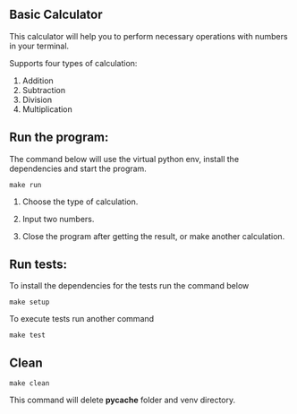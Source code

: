 ## Basic Calculator  

This calculator will help you to perform necessary operations with numbers in your terminal.

Supports four types of calculation: 
1. Addition
2. Subtraction
3. Division  
4. Multiplication


## Run the program:
 The command below will use the virtual python env, install the dependencies and start the program.    
 
 
    make run
1. Choose the type of calculation.

2. Input two numbers.

3. Close the program after getting the result, or make another calculation.


## Run tests:
To install the dependencies for the tests run the command below

    make setup
To execute tests run another command

    make test



## Clean
    make clean
    
This command will  delete __pycache__ folder and venv directory.
